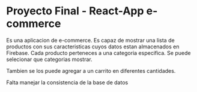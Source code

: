 # Proyecto Final - React-App e-commerce

Es una aplicacion de e-commerce.
Es capaz de mostrar una lista de productos con sus caracteristicas cuyos datos estan almacenados en Firebase.
Cada producto perteneces a una categoria especifica.
Se puede selecionar que categorias mostrar.

Tambien se los puede agregar a un carrito en diferentes cantidades.

Falta manejar la consistencia de la base de datos